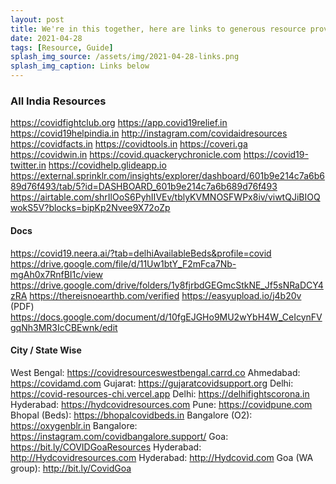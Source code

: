 ```yaml
---
layout: post
title: We're in this together, here are links to generous resource providers
date: 2021-04-28
tags: [Resource, Guide]
splash_img_source: /assets/img/2021-04-28-links.png
splash_img_caption: Links below
---
```


### All India Resources


https://covidfightclub.org
https://app.covid19relief.in
https://covid19helpindia.in
http://instagram.com/covidaidresources
https://covidfacts.in
https://covidtools.in
https://coveri.ga
https://covidwin.in
https://covid.quackerychronicle.com
https://covid19-twitter.in
https://covidhelp.glideapp.io
https://external.sprinklr.com/insights/explorer/dashboard/601b9e214c7a6b689d76f493/tab/5?id=DASHBOARD_601b9e214c7a6b689d76f493
https://airtable.com/shrIlOoS6PyhIIVEv/tblyKVMNOSFWPx8iv/viwtQJiBIOQwokS5V?blocks=bipKp2Nvee9X72oZp


#### Docs
https://covid19.neera.ai/?tab=delhiAvailableBeds&profile=covid
https://drive.google.com/file/d/11Uw1btY_F2mFca7Nb-mgAh0x7RnfBI1c/view
https://drive.google.com/drive/folders/1y8fjrbdGEGmcStkNE_Jf5sNRaDCY4zRA
https://thereisnoearthb.com/verified
https://easyupload.io/j4b20v (PDF)
https://docs.google.com/document/d/10fgEJGHo9MU2wYbH4W_CeIcynFVgqNh3MR3IcCBEwnk/edit

#### City / State Wise
West Bengal: https://covidresourceswestbengal.carrd.co
Ahmedabad: https://covidamd.com
Gujarat: https://gujaratcovidsupport.org
Delhi: https://covid-resources-chi.vercel.app
Delhi: https://delhifightscorona.in
Hyderabad: https://hydcovidresources.com
Pune: https://covidpune.com
Bhopal (Beds): https://bhopalcovidbeds.in
Bangalore (O2): https://oxygenblr.in
Bangalore: https://instagram.com/covidbangalore.support/
Goa: https://bit.ly/COVIDGoaResources
Hyderabad: http://Hydcovidresources.com
Hyderabad: http://Hydcovid.com
Goa (WA group): http://bit.ly/CovidGoa
